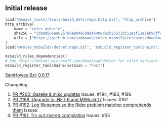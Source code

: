## Initial release 

<!--marker-->
```python
load("@bazel_tools//tools/build_defs/repo:http.bzl", "http_archive")
http_archive(
    name = "rules_msbuild",
    sha256 = "5bb9d506ae025796a9d4e5dada6408d6cb255c1dc52e1f11e6eb93ffc838f341",
    urls = ["https://github.com/samhowes/rules_msbuild/releases/download/0.0.17/rules_msbuild-0.0.17.tar.gz"],
)
load("@rules_msbuild//dotnet:deps.bzl", "msbuild_register_toolchains", "msbuild_rules_dependencies")

msbuild_rules_dependencies()
# See https://dotnet.microsoft.com/download/dotnet for valid versions
msbuild_register_toolchains(version = "host")
```
[SamHowes.Bzl: 0.0.17](https://www.nuget.org/packages/SamHowes.Bzl/0.0.17)

Changelog:
1. [PR #200: Gazelle & misc updates](https://github.com/samhowes/rules_msbuild/pull/200)
  Issues: #194, #193, #196
2. [PR #198: Upgrade to .NET 6 and MSBuild 17](https://github.com/samhowes/rules_msbuild/pull/198)
  Issues: #197
3. [PR #192: Log filenames so the Rider problem matcher comprehends them](https://github.com/samhowes/rules_msbuild/pull/192)
  Issues: 
4. [PR #191: Try out shared compilation](https://github.com/samhowes/rules_msbuild/pull/191)
  Issues: #35
